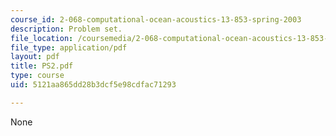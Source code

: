 ```yaml
---
course_id: 2-068-computational-ocean-acoustics-13-853-spring-2003
description: Problem set.
file_location: /coursemedia/2-068-computational-ocean-acoustics-13-853-spring-2003/5121aa865dd28b3dcf5e98cdfac71293_PS2.pdf
file_type: application/pdf
layout: pdf
title: PS2.pdf
type: course
uid: 5121aa865dd28b3dcf5e98cdfac71293

---
```

None